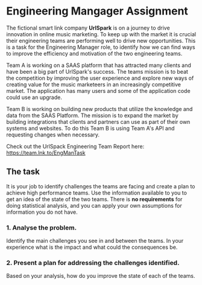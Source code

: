 # Engineering Mangager Assignment

The fictional smart link company **UrlSpark** is on a journey to drive innovation in online music marketing. To keep up with the market it is crucial their engineering teams are performing well to drive new opportunities. This is a task for the Engineering Manager role, to identify how we can find ways to improve the efficiency and motivation of the two engineering teams.

Team A is working on a SAAS platform that has attracted many clients and have been a big part of UrlSpark's success. The teams mission is to beat the competition by improving the user experience and explore new ways of creating value for the music marketeers in an increasingly competitive market. The application has many users and some of the application code could use an upgrade. 

Team B is working on building new products that utilize the knowledge and data from the SAAS Platform. The mission is to expand the market by building integrations that clients and partners can use as part of their own systems and websites. To do this Team B is using Team A's API and requesting changes when necessary.

Check out the UrlSpack Engineering Team Report here:
https://team.lnk.to/EngManTask


## The task
It is your job to identify challenges the teams are facing and create a plan to achieve high performance teams. Use the information available to you to get an idea of the state of the two teams. There is **no requirements** for doing statistical analysis, and you can apply your own assumptions for information you do not have.

### 1. Analyse the problem.
Identify the main challenges you see in and between the teams. In your experience what is the impact and what could the consequences be.

### 2. Present a plan for addressing the challenges identified.
Based on your analysis, how do you improve the state of each of the teams.
